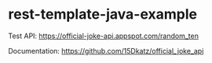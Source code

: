 # rest-template-java-example
Test API:
https://official-joke-api.appspot.com/random_ten

Documentation:
https://github.com/15Dkatz/official_joke_api